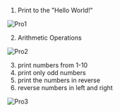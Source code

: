 01. Print to the "Hello World!"

![Pro1](https://github.com/user-attachments/assets/56c5367c-62f1-452e-81ec-329a0e51c03d)


02. Arithmetic Operations

![Pro2](https://github.com/user-attachments/assets/a25f885a-819f-42ed-b521-88bb586ba263)


03. print numbers from 1-10
04. print only odd numbers
05. print the numbers in reverse
06. reverse numbers in left and right

![Pro3](https://github.com/user-attachments/assets/dcd802cb-f47e-402c-9fdd-e53fb0bcca52)
